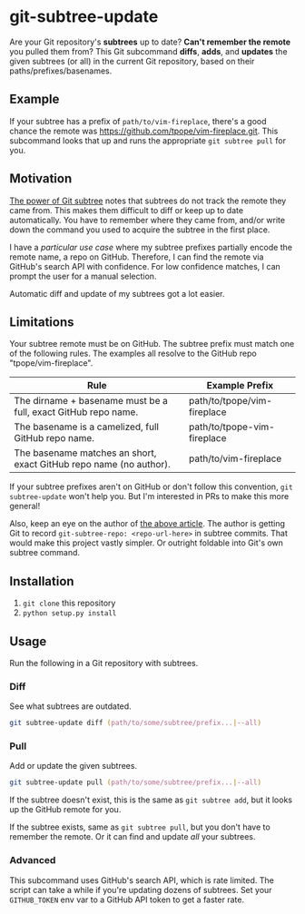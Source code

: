 # git-subtree-update

Are your Git repository's **subtrees** up to date? **Can't remember the remote** you pulled them from? This Git subcommand **diffs**, **adds**, and **updates** the given subtrees (or all) in the current Git repository, based on their paths/prefixes/basenames.

## Example

If your subtree has a prefix of `path/to/vim-fireplace`, there's a good chance the remote was https://github.com/tpope/vim-fireplace.git. This subcommand looks that up and runs the appropriate `git subtree pull` for you.

## Motivation

[The power of Git subtree] notes that subtrees do not track the remote they came from. This makes them difficult to diff or keep up to date automatically. You have to remember where they came from, and/or write down the command you used to acquire the subtree in the first place.

I have a _particular use case_ where my subtree prefixes partially encode the remote name, a repo on GitHub. Therefore, I can find the remote via GitHub's search API with confidence. For low confidence matches, I can prompt the user for a manual selection.

Automatic diff and update of my subtrees got a lot easier.

## Limitations

Your subtree remote must be on GitHub. The subtree prefix must match one of the following rules. The examples all resolve to the GitHub repo "tpope/vim-fireplace".

| Rule | Example Prefix |
| ---- | -------------- |
| The dirname + basename must be a full, exact GitHub repo name. | path/to/tpope/vim-fireplace |
| The basename is a camelized, full GitHub repo name. | path/to/tpope-vim-fireplace |
| The basename matches an short, exact GitHub repo name (no author). | path/to/vim-fireplace |

If your subtree prefixes aren't on GitHub or don't follow this convention, `git subtree-update` won't help you. But I'm interested in PRs to make this more general!

Also, keep an eye on the author of [the above article][The power of Git subtree]. The author is getting Git to record `git-subtree-repo: <repo-url-here>` in subtree commits. That would make this project vastly simpler. Or outright foldable into Git's own subtree command.

## Installation

1. `git clone` this repository
2. `python setup.py install`

## Usage

Run the following in a Git repository with subtrees.

### Diff

See what subtrees are outdated.

```zsh
git subtree-update diff (path/to/some/subtree/prefix...|--all)
```

### Pull

Add or update the given subtrees.

```zsh
git subtree-update pull (path/to/some/subtree/prefix...|--all)
```

If the subtree doesn't exist, this is the same as `git subtree add`, but it looks up the GitHub remote for you.

If the subtree exists, same as `git subtree pull`, but you don't have to remember the remote. Or it can find and update _all_ your subtrees.

### Advanced

This subcommand uses GitHub's search API, which is rate limited. The script can take a while if you're updating dozens of subtrees. Set your `GITHUB_TOKEN` env var to a GitHub API token to get a faster rate.

[The power of Git subtree]: https://developer.atlassian.com/blog/2015/05/the-power-of-git-subtree/#hacking-on-git-subtree
